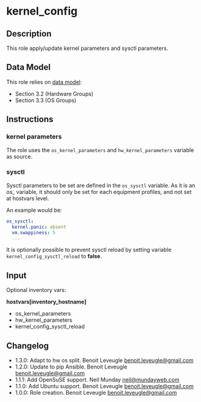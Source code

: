 # kernel_config

## Description

This role apply/update kernel parameters and sysctl parameters.

## Data Model

This role relies on [data model](https://github.com/bluebanquise/bluebanquise/blob/master/resources/data_model.md):
* Section 3.2 (Hardware Groups)
* Section 3.3 (OS Groups)

## Instructions

### kernel parameters

The role uses the `os_kernel_parameters` and `hw_kernel_parameters` variable as source.

### sysctl

Sysctl parameters to be set are defined in the `os_sysctl`
variable. As it is an *os_* variable, it should only be
set for each equipment profiles, and not set at hostvars
level.

An example would be:

```yaml
os_sysctl:
  kernel.panic: absent
  vm.swappiness: 5
  ...
```

It is optionally possible to prevent sysctl reload by
setting variable `kernel_config_sysctl_reload` to **false**.

## Input

Optional inventory vars:

**hostvars[inventory_hostname]**

* os_kernel_parameters
* hw_kernel_parameters
* kernel_config_sysctl_reload

## Changelog

* 1.3.0: Adapt to hw os split. Benoit Leveugle <benoit.leveugle@gmail.com>
* 1.2.0: Update to pip Ansible. Benoit Leveugle <benoit.leveugle@gmail.com>
* 1.1.1: Add OpenSuSE support. Neil Munday <neil@mundayweb.com>
* 1.1.0: Add Ubuntu support. Benoit Leveugle <benoit.leveugle@gmail.com>
* 1.0.0: Role creation. Benoit Leveugle <benoit.leveugle@gmail.com>
